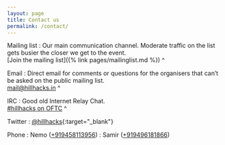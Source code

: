 ```yaml
---
layout: page
title: Contact us
permalink: /contact/
---
```


Mailing list
: Our main communication channel.  Moderate traffic on the list gets busier the
  closer we get to the event.  
  [Join the mailing list]({% link pages/mailinglist.md %})
^

Email
: Direct email for comments or questions for the organisers that can’t be asked
  on the public mailing list.  
  [mail@hillhacks.in](mailto:mail@hillhacks.in)
^

IRC
: Good old Internet Relay Chat.  
  [#hillhacks on OFTC](irc://irc.oftc.net/#hillhacks)
^

Twitter
: [@hillhacks](https://twitter.com/hillhacks?lang=en){:target="_blank"}

Phone
: Nemo ([+919458113956](tel:_919458113956_))
: Samir ([+919496181866](tel:+919496181866))